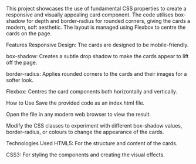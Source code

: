 
This project showcases the use of fundamental CSS properties to create a responsive and visually appealing card component. The code utilises box-shadow for depth and border-radius for rounded corners, giving the cards a modern, soft aesthetic. The layout is managed using Flexbox to centre the cards on the page.

Features
Responsive Design: The cards are designed to be mobile-friendly.

box-shadow: Creates a subtle drop shadow to make the cards appear to lift off the page.

border-radius: Applies rounded corners to the cards and their images for a softer look.

Flexbox: Centres the card components both horizontally and vertically.

How to Use
Save the provided code as an index.html file.

Open the file in any modern web browser to view the result.

Modify the CSS classes to experiment with different box-shadow values, border-radius, or colours to change the appearance of the cards.

Technologies Used
HTML5: For the structure and content of the cards.

CSS3: For styling the components and creating the visual effects.
